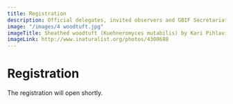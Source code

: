 ```yaml
---
title: Registration
description: Official delegates, invited observers and GBIF Secretariat staff must register in advance to attend GB24.
image: "/images/4 woodtuft.jpg"
imageTitle: Sheathed woodtuft (Kuehneromyces mutabilis) by Kari Pihlaviita (CC BY-NC 4.0)
imageLink: http://www.inaturalist.org/photos/4300688
---
```

# Registration

The registration will open shortly. 





